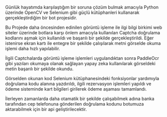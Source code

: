 Günlük hayatımda karşılaştığım bir soruna çözüm bulmak amacıyla Python üzerinde OpenCV ve Selenium gibi güçlü kütüphanleri kullanarak gerçekleştirdiğim bir bot projesidir.

Bu Projede daha öncesinden edinilen görüntü işleme ile ilgi bilgi birkimi web siteler üzerinde botlara karşı önlem amacıyla kullanılan Captcha doğrulama kodlarını aşmak için kullanıldı ve başarılı bir şekilde gerçekleştirildi. Eğer istenirse ekran kartı ile entegre bir şekilde çalışılarak metni görselde okuma işlemi daha hızlı yapılabilir.

İlgili Captchalarda görüntü işleme işlemleri uygulandıktan sonra PaddleOcr gibi yazıları okumaya olanak sağlayan yapay zeka kullanılarak görseldeki metin başarılı bir şekilde okundu.

Görselden okunan kod Selenium kütüphanesindeki fonksiyonlar yardımıyla doğrulama kodu alanına yazdırıldı, ilgili rezervasyon işlemleri yapıldı ve ödeme sisteminde kart bilgileri girilerek ödeme aşaması tamamlandı.

İlerleyen zamanlarda daha otamatik bir şekilde çalışabilmek adına banka tarafından cep telefonuna gönderilen doğrulama kodunu botumuza aktarabilmek için bir api geliştirilecektir.

